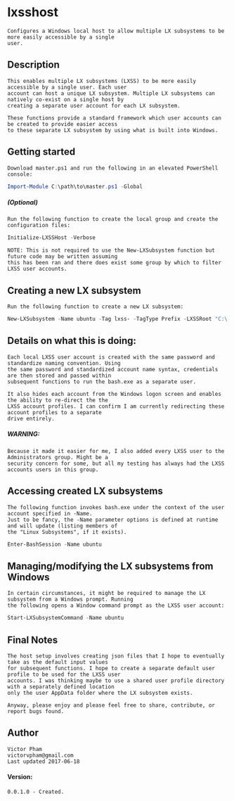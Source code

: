# lxsshost
    Configures a Windows local host to allow multiple LX subsystems to be more easily accessible by a single 
    user.
    
## Description
    This enables multiple LX subsystems (LXSS) to be more easily accessible by a single user. Each user 
    account can host a unique LX subsystem. Multiple LX subsystems can natively co-exist on a single host by 
    creating a separate user account for each LX subsystem.
    
    These functions provide a standard framework which user accounts can be created to provide easier access
    to these separate LX subsystem by using what is built into Windows.
    
## Getting started
    Download master.ps1 and run the following in an elevated PowerShell console:
```powershell
Import-Module C:\path\to\master.ps1 -Global
```
    
##### (Optional)
    Run the following function to create the local group and create the configuration files:
```powershell
Initialize-LXSSHost -Verbose
```
    NOTE: This is not required to use the New-LXSubsystem function but future code may be written assuming 
    this has been ran and there does exist some group by which to filter LXSS user accounts.
    
## Creating a new LX subsystem
    Run the following function to create a new LX subsystem:
```powershell
New-LXSubsystem -Name ubuntu -Tag lxss- -TagType Prefix -LXSSRoot "C:\.lxss" -Password "Ishouldchangethis2day" -AsPlainText -SetLXSSPassword
```
    
## Details on what this is doing:
    
    Each local LXSS user account is created with the same password and standardize naming convention. Using 
    the same password and standardized account name syntax, credentials are then stored and passed within 
    subsequent functions to run the bash.exe as a separate user.
    
    It also hides each account from the Windows logon screen and enables the ability to re-direct the the 
    LXSS account profiles. I can confirm I am currently redirecting these account profiles to a separate 
    drive entirely.
    
##### WARNING: 
    Because it made it easier for me, I also added every LXSS user to the Administrators group. Might be a 
    security concern for some, but all my testing has always had the LXSS accounts users in this group.
    
## Accessing created LX subsystems
    The following function invokes bash.exe under the context of the user account specified in -Name.
    Just to be fancy, the -Name parameter options is defined at runtime and will update (listing members of 
    the "Linux Subsystems", if it exists).
```powershell
Enter-BashSession -Name ubuntu
```

## Managing/modifying the LX subsystems from Windows
    In certain circumstances, it might be required to manage the LX subsystem from a Windows prompt. Running
    the following opens a Window command prompt as the LXSS user account:
```powershell
Start-LXSubsystemCommand -Name ubuntu
```
   
## Final Notes
    The host setup involves creating json files that I hope to eventually take as the default input values 
    for subsequent functions. I hope to create a separate default user profile to be used for the LXSS user 
    accounts. I was thinking maybe to use a shared user profile directory with a separately defined location 
    only the user AppData folder where the LX subsystem exists.
    
    Anyway, please enjoy and please feel free to share, contribute, or report bugs found.
    
## Author
    Victor Pham
    victorvpham@gmail.com
    Last updated 2017-06-18
    
#### Version:
    0.0.1.0 - Created.
